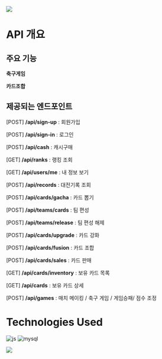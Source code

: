 <img src="https://capsule-render.vercel.app/api?type=waving&color=gradient&height=300&section=header&text=%EC%95%84%EC%9D%B4%EC%98%A4%EB%8B%89&fontSize=70&textColor=white" />

# API 개요

## 주요 기능 

**축구게임** 

**카드조합**

## 제공되는 엔드포인트

[POST] **/api/sign-up** : 회원가입 

[POST] **/api/sign-in** : 로그인 

[POST] **/api/cash** : 캐시구매

[GET] **/api/ranks** : 랭킹 조회

[GET] **/api/users/me** : 내 정보 보기 

[POST] **/api/records** : 대전기록 조회

[POST] **/api/cards/gacha** : 카드 뽑기

[POST] **/api/teams/cards** : 팀 편성

[POST] **/api/teams/release** : 팀 편성 해제

[POST] **/api/cards/upgrade** : 카드 강화

[POST] **/api/cards/fusion** : 카드 조합

[POST] **/api/cards/sales** : 카드 판매

[GET] **/api/cards/inventory** : 보유 카드 목록

[GET] **/api/cards** : 보유 카드 상세

[POST] **/api/games** : 매치 메이킹 / 축구 게임 / 게임승패/ 점수 조정

# Technologies Used
![js](https://img.shields.io/badge/JavaScript-F7DF1E?style=for-the-badge&logo=JavaScript&logoColor=white)
![mysql](https://img.shields.io/badge/MySQL-00000F?style=for-the-badge&logo=mysql&logoColor=white)

<img src="https://capsule-render.vercel.app/api?type=waving&color=gradient&height=150&section=footer" />

